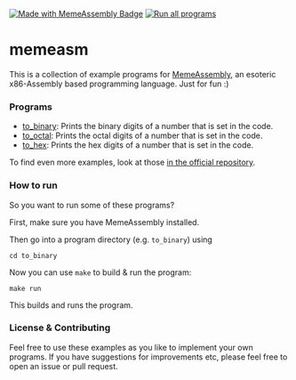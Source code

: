 [![Made with MemeAssembly Badge](https://img.shields.io/badge/made%20with-MemeAssembly-blue)](https://github.com/kammt/MemeAssembly) [![Run all programs](https://github.com/xarantolus/memeasm/actions/workflows/run_all.yml/badge.svg)](https://github.com/xarantolus/memeasm/actions/workflows/run_all.yml)

# memeasm
This is a collection of example programs for [MemeAssembly](https://github.com/kammt/MemeAssembly), an esoteric x86-Assembly based programming language. Just for fun :)

### Programs
* [to_binary](to_binary/to_binary.memeasm): Prints the binary digits of a number that is set in the code.
* [to_octal](to_octal/to_octal.memeasm): Prints the octal digits of a number that is set in the code.
* [to_hex](to_hex/to_hex.memeasm): Prints the hex digits of a number that is set in the code.

To find even more examples, look at those [in the official repository](https://github.com/kammt/MemeAssembly/tree/main/examples).

### How to run
So you want to run some of these programs?

First, make sure you have MemeAssembly installed.

Then go into a program directory (e.g. `to_binary`) using 

    cd to_binary

Now you can use `make` to build & run the program:

    make run

This builds and runs the program.

### License & Contributing
Feel free to use these examples as you like to implement your own programs. If you have suggestions for improvements etc, please feel free to open an issue or pull request.
